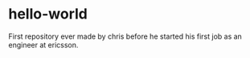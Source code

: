 # hello-world
First repository ever made by chris before he started his first job as an engineer at ericsson.
